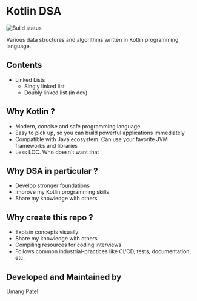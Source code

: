 # Kotlin DSA 
![Build status](https://github.com/umangjpatel/KotlinDSA/actions/workflows/build.yml/badge.svg)

Various data structures and algorithms written in Kotlin programming language.

## Contents
* Linked Lists
  * Singly linked list
  * Doubly linked list (in dev)

## Why Kotlin ?
* Modern, concise and safe programming language
* Easy to pick up, so you can build powerful applications immediately
* Compatible with Java ecosystem. Can use your favorite JVM frameworks and libraries
* Less LOC. Who doesn't want that

## Why DSA in particular ?
* Develop stronger foundations
* Improve my Kotlin programming skills
* Share my knowledge with others

## Why create this repo ?
* Explain concepts visually
* Share my knowledge with others
* Compiling resources for coding interviews
* Follows common industrial-practices like CI/CD, tests, documentation, etc.

## Developed and Maintained by
Umang Patel
